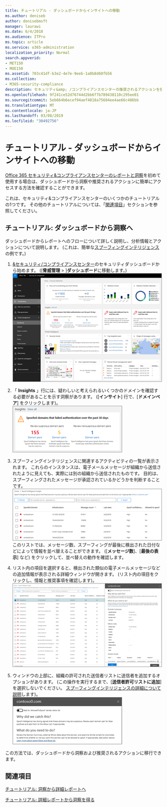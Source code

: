 ```yaml
---
title: チュートリアル - ダッシュボードからインサイトへの移動
ms.author: deniseb
author: denisebmsft
manager: laurawi
ms.date: 6/4/2018
ms.audience: ITPro
ms.topic: article
ms.service: o365-administration
localization_priority: Normal
search.appverid:
- MET150
- MOE150
ms.assetid: 703c41df-b3e2-4e7e-9eeb-1a0b8d60fb56
ms.collection:
- M365-security-compliance
description: セキュリティ&amp; /コンプライアンスセンターの推奨されるアクションを使用して、ダッシュボードから洞察に移動する方法について説明します。
ms.openlocfilehash: 9f241ce52d76744d2bb6f7b789438110c295ee01
ms.sourcegitcommit: 5eb664b6ecef94aef4018a75684ee4ae66c486bb
ms.translationtype: MT
ms.contentlocale: ja-JP
ms.lasthandoff: 03/08/2019
ms.locfileid: "30492756"
---
```

# <a name="walkthrough---from-a-dashboard-to-an-insight"></a>チュートリアル - ダッシュボードからインサイトへの移動

[Office 365 セキュリティ&amp;コンプライアンスセンターのレポートと洞察](reports-and-insights-in-security-and-compliance.md)を初めて使用する場合は、ダッシュボードから洞察や推奨されるアクションに簡単にアクセスする方法を確認することができます。 
  
これは、セキュリティ&amp;コンプライアンスセンターのいくつかのチュートリアルの1つです。 その他のチュートリアルについては、「[関連項目](#related-topics)」セクションを参照してください。 
  
## <a name="walkthrough-from-a-dashboard-to-an-insight"></a>チュートリアル: ダッシュボードから洞察へ

ダッシュボードからレポートへのフローについて詳しく説明し、分析情報とアクションについて説明します。 (これは、簡単な[スプーフィングインテリジェンス](learn-about-spoof-intelligence.md)の例です。) 
  
1. [ &amp;セキュリティ/コンプライアンスセンター](https://protection.office.com)のセキュリティダッシュボードから始めます。 ([**脅威管理** \> ]**ダッシュボード**に移動します。)<br>![セキュリティ&amp; /コンプライアンスセンターで、[脅威管理\>ダッシュボード] を選択します。](media/05a38660-eb13-4960-a266-11809c453d95.png)<br>
  
2. 「 **Insights** 」行には、疑わしいと考えられるいくつかのドメインを確認する必要があることを示す洞察があります。 ([**インサイト**] 行で、[**ドメインペア**] をクリックします)。<br>![Insights の行に、潜在的なスプーフィングの問題を紹介します。](media/dd1d0cb3-3201-45d7-b41d-18a0944fe85d.png)<br>
  
3. スプーフィングインテリジェンスに関連するアクティビティの一覧が表示されます。 これらのインスタンスは、電子メールメッセージが組織から送信されたように見えても、実際には別の組織から送信されたものです。 目的は、スプーフィングされたメッセージが承認されているかどうかを判断することです。<br>![スプーフィングインテリジェンスの分析情報](media/a2e2b4fd-0c1e-499f-8401-cf3089da82fa.png)<br>このリストでは、メッセージ数、スプーフィングが最後に検出された日付などによって情報を並べ替えることができます。 ([**メッセージ数**]、[**最後の表示**] など) をクリックして、並べ替えの動作を確認します。 
    
4. リスト内の項目を選択すると、検出された類似の電子メールメッセージなどの追加情報が表示される詳細ウィンドウが開きます。 (リスト内の項目をクリックし、情報と推奨事項を確認します)。<br>![アイテムを選択すると詳細ウィンドウが開きます。](media/7ad1faa5-6ca2-474e-a609-eb275e0a8e59.png)<br>
  
5. ウィンドウの上部に、組織の許可された送信者リストに送信者を追加するオプションがあります。 (この操作を実行するまで、[**送信者許可リストに追加**] を選択しないでください。 [スプーフィングインテリジェンスの詳細について説明](learn-about-spoof-intelligence.md)します)。<br>![送信者を承認できる](media/caf0c20a-6047-486d-8060-5a229a3de49f.png)
  
この方法では、ダッシュボードから洞察および推奨されるアクションに移行できます。
  
## <a name="related-topics"></a>関連項目

[チュートリアル: 洞察から詳細レポートへ](from-an-insight-to-a-detailed-report.md)
  
[チュートリアル: 詳細レポートから洞察を得る](from-a-detailed-report-to-an-insight.md)
  

